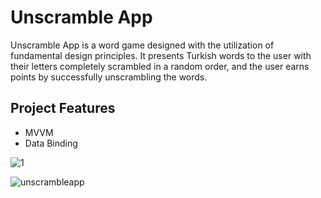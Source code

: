 # Unscramble App
Unscramble App is a word game designed with the utilization of fundamental design principles. It presents Turkish words to the user with their letters completely scrambled in a random order, and the user earns points by successfully unscrambling the words.

## Project Features
- MVVM
- Data Binding

![1](https://github.com/ibrahimtaskinn/Unscramble-App/assets/101405883/7317f078-db44-4ffb-9c6a-3392fe3314a3)

![unscrambleapp](https://github.com/itaskinn/UnscrambleApp/assets/101405883/a2a1b2e0-a6fb-4ef5-8496-69e1329e144f)
